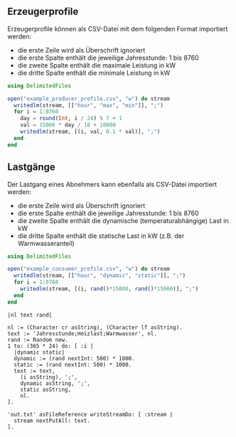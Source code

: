 ## Erzeugerprofile
Erzeugerprofile können als CSV-Datei mit dem folgenden Format importiert werden:

* die erste Zeile wird als Überschrift ignoriert
* die erste Spalte enthält die jeweilige Jahresstunde: 1 bis 8760
* die zweite Spalte enthält die maximale Leistung in kW
* die dritte Spalte enthält die minimale Leistung in kW

```julia
using DelimitedFiles

open("example_producer_profile.csv", "w") do stream
  writedlm(stream, [["hour", "max", "min"]], ";")
  for i = 1:8760
    day = round(Int, i / 24) % 7 + 1
    val = 15000 * day / 10 + 10000
    writedlm(stream, [(i, val, 0.1 * val)], ";")
  end
end
```

## Lastgänge
Der Lastgang eines Abnehmers kann ebenfalls als CSV-Datei importiert werden:

* die erste Zeile wird als Überschrift ignoriert
* die erste Spalte enthält die jeweilige Jahresstunde: 1 bis 8760
* die zweite Spalte enthält die dynamische (temperaturabhängige) Last in kW
* die dritte Spalte enthält die statische Last in kW (z.B. der Warmwasseranteil)

```julia
using DelimitedFiles

open("example_consumer_profile.csv", "w") do stream
  writedlm(stream, [["hour", "dynamic", "static"]], ";")
  for i = 1:8760
    writedlm(stream, [(i, rand()*15000, rand()*15000)], ";")
  end
end
```

```smalltalk
|nl text rand|

nl := (Character cr asString), (Character lf asString).
text := 'Jahresstunde;Heizlast;Warmwasser', nl.
rand := Random new.
1 to: (365 * 24) do: [ :i |
  |dynamic static|
  dynamic := (rand nextInt: 500) * 1000.
  static := (rand nextInt: 500) * 1000.
  text := text,
    (i asString), ';',
    dynamic asString, ';',
    static asString,
    nl.
].

'out.txt' asFileReference writeStreamDo: [ :stream |
  stream nextPutAll: text.
].
```
